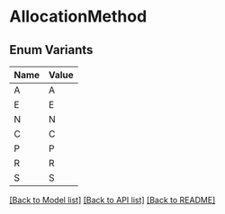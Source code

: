 # AllocationMethod

## Enum Variants

| Name | Value |
|---- | -----|
| A | A |
| E | E |
| N | N |
| C | C |
| P | P |
| R | R |
| S | S |

[[Back to Model list]](../README.md#documentation-for-models) [[Back to API list]](../README.md#documentation-for-api-endpoints) [[Back to README]](../README.md)
